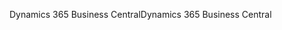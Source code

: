 <span data-ttu-id="9418a-101">Dynamics 365 Business Central</span><span class="sxs-lookup"><span data-stu-id="9418a-101">Dynamics 365 Business Central</span></span>
